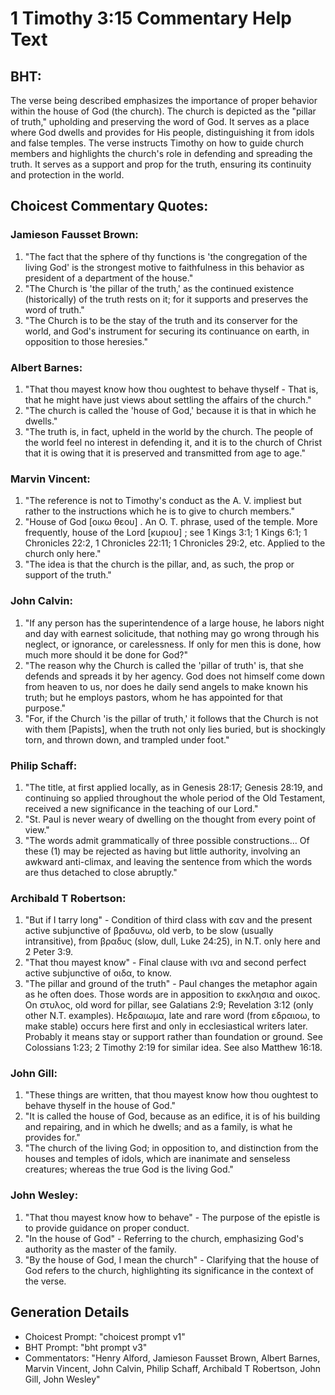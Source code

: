 # 1 Timothy 3:15 Commentary Help Text

## BHT:
The verse being described emphasizes the importance of proper behavior within the house of God (the church). The church is depicted as the "pillar of truth," upholding and preserving the word of God. It serves as a place where God dwells and provides for His people, distinguishing it from idols and false temples. The verse instructs Timothy on how to guide church members and highlights the church's role in defending and spreading the truth. It serves as a support and prop for the truth, ensuring its continuity and protection in the world.

## Choicest Commentary Quotes:
### Jamieson Fausset Brown:
1. "The fact that the sphere of thy functions is 'the congregation of the living God' is the strongest motive to faithfulness in this behavior as president of a department of the house." 
2. "The Church is 'the pillar of the truth,' as the continued existence (historically) of the truth rests on it; for it supports and preserves the word of truth." 
3. "The Church is to be the stay of the truth and its conserver for the world, and God's instrument for securing its continuance on earth, in opposition to those heresies."

### Albert Barnes:
1. "That thou mayest know how thou oughtest to behave thyself - That is, that he might have just views about settling the affairs of the church."
2. "The church is called the 'house of God,' because it is that in which he dwells."
3. "The truth is, in fact, upheld in the world by the church. The people of the world feel no interest in defending it, and it is to the church of Christ that it is owing that it is preserved and transmitted from age to age."

### Marvin Vincent:
1. "The reference is not to Timothy's conduct as the A. V. impliest but rather to the instructions which he is to give to church members." 
2. "House of God [οικω θεου] . An O. T. phrase, used of the temple. More frequently, house of the Lord [κυριου] ; see 1 Kings 3:1; 1 Kings 6:1; 1 Chronicles 22:2, 1 Chronicles 22:11; 1 Chronicles 29:2, etc. Applied to the church only here."
3. "The idea is that the church is the pillar, and, as such, the prop or support of the truth."

### John Calvin:
1. "If any person has the superintendence of a large house, he labors night and day with earnest solicitude, that nothing may go wrong through his neglect, or ignorance, or carelessness. If only for men this is done, how much more should it be done for God?"
2. "The reason why the Church is called the 'pillar of truth' is, that she defends and spreads it by her agency. God does not himself come down from heaven to us, nor does he daily send angels to make known his truth; but he employs pastors, whom he has appointed for that purpose."
3. "For, if the Church 'is the pillar of truth,' it follows that the Church is not with them [Papists], when the truth not only lies buried, but is shockingly torn, and thrown down, and trampled under foot."

### Philip Schaff:
1) "The title, at first applied locally, as in Genesis 28:17; Genesis 28:19, and continuing so applied throughout the whole period of the Old Testament, received a new significance in the teaching of our Lord."
2) "St. Paul is never weary of dwelling on the thought from every point of view."
3) "The words admit grammatically of three possible constructions... Of these (1) may be rejected as having but little authority, involving an awkward anti-climax, and leaving the sentence from which the words are thus detached to close abruptly."

### Archibald T Robertson:
1. "But if I tarry long" - Condition of third class with εαν and the present active subjunctive of βραδυνω, old verb, to be slow (usually intransitive), from βραδυς (slow, dull, Luke 24:25), in N.T. only here and 2 Peter 3:9.
2. "That thou mayest know" - Final clause with ινα and second perfect active subjunctive of οιδα, to know.
3. "The pillar and ground of the truth" - Paul changes the metaphor again as he often does. Those words are in apposition to εκκλησια and οικος. On στυλος, old word for pillar, see Galatians 2:9; Revelation 3:12 (only other N.T. examples). Hεδραιωμα, late and rare word (from εδραιοω, to make stable) occurs here first and only in ecclesiastical writers later. Probably it means stay or support rather than foundation or ground. See Colossians 1:23; 2 Timothy 2:19 for similar idea. See also Matthew 16:18.

### John Gill:
1. "These things are written, that thou mayest know how thou oughtest to behave thyself in the house of God." 
2. "It is called the house of God, because as an edifice, it is of his building and repairing, and in which he dwells; and as a family, is what he provides for." 
3. "The church of the living God; in opposition to, and distinction from the houses and temples of idols, which are inanimate and senseless creatures; whereas the true God is the living God."

### John Wesley:
1. "That thou mayest know how to behave" - The purpose of the epistle is to provide guidance on proper conduct.
2. "In the house of God" - Referring to the church, emphasizing God's authority as the master of the family.
3. "By the house of God, I mean the church" - Clarifying that the house of God refers to the church, highlighting its significance in the context of the verse.


## Generation Details
- Choicest Prompt: "choicest prompt v1"
- BHT Prompt: "bht prompt v3"
- Commentators: "Henry Alford, Jamieson Fausset Brown, Albert Barnes, Marvin Vincent, John Calvin, Philip Schaff, Archibald T Robertson, John Gill, John Wesley"
